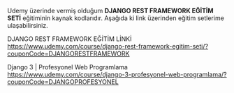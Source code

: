 Udemy üzerinde vermiş olduğum **DJANGO REST FRAMEWORK EĞİTİM SETİ** eğitiminin kaynak kodlarıdır. Aşağıda ki link üzerinden eğitim setlerime ulaşabilirsiniz. 


DJANGO REST FRAMEWORK EĞİTİM LİNKİ
https://www.udemy.com/course/django-rest-framework-egitim-seti/?couponCode=DJANGORESTFRAMEWORK

Django 3 | Profesyonel Web Programlama
https://www.udemy.com/course/django-3-profesyonel-web-programlama/?couponCode=DJANGOPROFESYONEL

